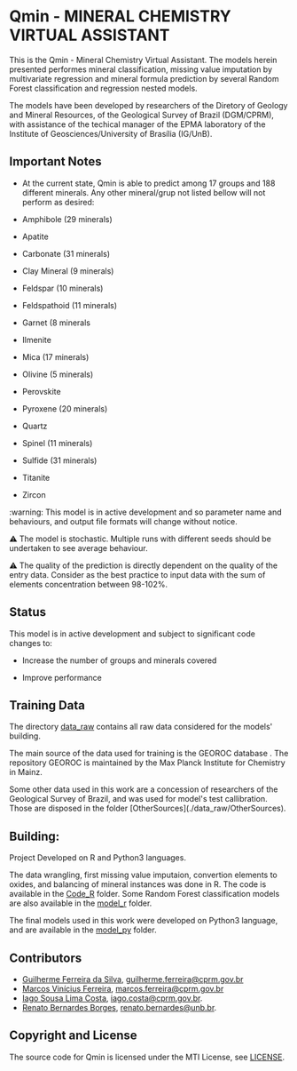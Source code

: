 # Qmin - MINERAL CHEMISTRY VIRTUAL ASSISTANT

This is the Qmin - Mineral Chemistry Virtual Assistant. The models herein
presented performes mineral classification, missing value imputation by multivariate
regression and mineral formula prediction by several Random Forest classification
and regression nested  models.

The models have been developed by researchers of the Diretory of Geology and Mineral
Resources, of the Geological Survey of Brazil (DGM/CPRM), with assistance of the techical 
manager of the EPMA laboratory of the Institute of Geosciences/University of Brasília (IG/UnB).

## Important Notes

* At the current state, Qmin is able to predict among 17 groups and 188 different minerals.
Any other mineral/grup not listed bellow will not perform as desired:

* Amphibole (29 minerals)
* Apatite
* Carbonate (31 minerals)
* Clay Mineral (9 minerals)
* Feldspar (10 minerals)
* Feldspathoid (11 minerals)
* Garnet (8 minerals
* Ilmenite
* Mica (17 minerals)
* Olivine (5 minerals)
* Perovskite
* Pyroxene (20 minerals)
* Quartz
* Spinel (11 minerals)
* Sulfide (31 minerals)
* Titanite
* Zircon
<p>
:warning: This model is in active development and so parameter name and
behaviours, and output file formats will change without notice.

:warning: The model is stochastic. Multiple runs with different seeds should be
undertaken to see average behaviour.

:warning: The quality of the prediction is directly
dependent on the quality of the entry data. Consider as the best practice to input
data with the sum of elements concentration between 98-102%.

## Status

This model is in active development and subject to significant code changes
to:

- Increase the number of groups and minerals covered

- Improve performance

## Training Data

The directory [data_raw](./data_raw) contains all raw data considered for the models' building.
<p>
The main source of the data used for training is the GEOROC database <http://georoc.mpch-mainz.gwdg.de/georoc/>.
The repository GEOROC is maintained by the Max Planck Institute for Chemistry in Mainz.
<p>
Some other data used in this work are a concession of researchers of the Geological Survey of Brazil,
and was used for model's test callibration. Those are disposed in the folder [OtherSources](./data_raw/OtherSources).

## Building:

Project Developed on R and Python3 languages.<p>

The data wrangling, first missing value imputaion, convertion elements to oxides, and balancing of mineral instances was done in R.
The code is available in the [Code_R](./Code_R) folder. Some Random Forest classification models are also available in the [model_r](./model_r) folder.

The final models used in this work were developed on Python3 language, and are available in the [model_py](./model_py) folder.

## Contributors

* [Guilherme Ferreira da Silva](http://buscatextual.cnpq.br/buscatextual/visualizacv.do?id=K4452179T4&idiomaExibicao=2), guilherme.ferreira@cprm.gov.br
* [Marcos Vinícius Ferreira](http://buscatextual.cnpq.br/buscatextual/visualizacv.do?id=K4331039T8&idiomaExibicao=2), marcos.ferreira@cprm.gov.br
* [Iago Sousa Lima Costa](http://buscatextual.cnpq.br/buscatextual/visualizacv.do?id=K4360736A0&idiomaExibicao=2), iago.costa@cprm.gov.br.
* [Renato Bernardes Borges](http://buscatextual.cnpq.br/buscatextual/visualizacv.do?id=K4272197D7&idiomaExibicao=2), renato.bernardes@unb.br.

## Copyright and License

The source code for Qmin is licensed under the MTI License, see [LICENSE](LICENSE).
